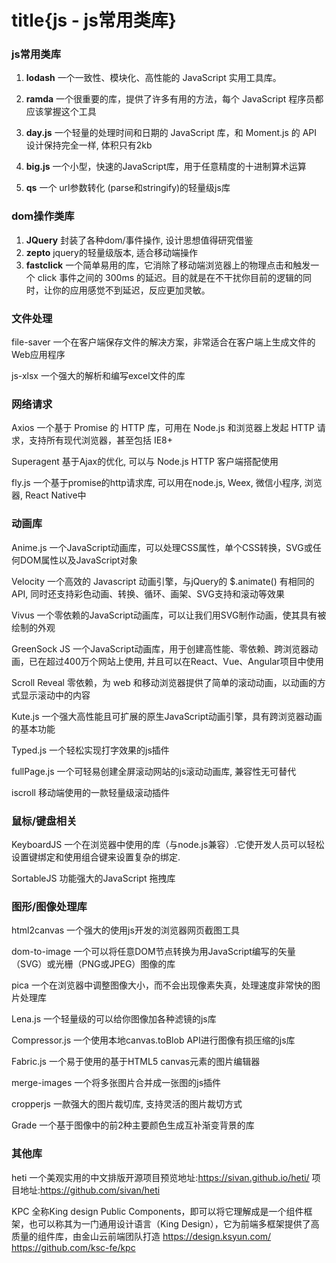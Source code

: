 # title{js - js常用类库}
### js常用类库

1. **lodash** 一个一致性、模块化、高性能的 JavaScript 实用工具库。

2. **ramda** 一个很重要的库，提供了许多有用的方法，每个 JavaScript 程序员都应该掌握这个工具

3. **day.js** 一个轻量的处理时间和日期的 JavaScript 库，和 Moment.js 的 API 设计保持完全一样, 体积只有2kb

4. **big.js** 一个小型，快速的JavaScript库，用于任意精度的十进制算术运算

5. **qs** 一个 url参数转化 (parse和stringify)的轻量级js库

### dom操作类库

1. **JQuery** 封装了各种dom/事件操作, 设计思想值得研究借鉴
2. **zepto** jquery的轻量级版本, 适合移动端操作
3. **fastclick** 一个简单易用的库，它消除了移动端浏览器上的物理点击和触发一个 click 事件之间的 300ms 的延迟。目的就是在不干扰你目前的逻辑的同时，让你的应用感觉不到延迟，反应更加灵敏。

### 文件处理
file-saver 一个在客户端保存文件的解决方案，非常适合在客户端上生成文件的Web应用程序

js-xlsx 一个强大的解析和编写excel文件的库

### 网络请求
Axios 一个基于 Promise 的 HTTP 库，可用在 Node.js 和浏览器上发起 HTTP 请求，支持所有现代浏览器，甚至包括 IE8+

Superagent 基于Ajax的优化, 可以与 Node.js HTTP 客户端搭配使用

fly.js 一个基于promise的http请求库, 可以用在node.js, Weex, 微信小程序, 浏览器, React Native中

### 动画库
Anime.js 一个JavaScript动画库，可以处理CSS属性，单个CSS转换，SVG或任何DOM属性以及JavaScript对象

Velocity 一个高效的 Javascript 动画引擎，与jQuery的 $.animate() 有相同的API, 同时还支持彩色动画、转换、循环、画架、SVG支持和滚动等效果

Vivus 一个零依赖的JavaScript动画库，可以让我们用SVG制作动画，使其具有被绘制的外观

GreenSock JS 一个JavaScript动画库，用于创建高性能、零依赖、跨浏览器动画，已在超过400万个网站上使用, 并且可以在React、Vue、Angular项目中使用

Scroll Reveal 零依赖，为 web 和移动浏览器提供了简单的滚动动画，以动画的方式显示滚动中的内容

Kute.js 一个强大高性能且可扩展的原生JavaScript动画引擎，具有跨浏览器动画的基本功能

Typed.js 一个轻松实现打字效果的js插件

fullPage.js 一个可轻易创建全屏滚动网站的js滚动动画库, 兼容性无可替代

iscroll 移动端使用的一款轻量级滚动插件

### 鼠标/键盘相关
KeyboardJS 一个在浏览器中使用的库（与node.js兼容）.它使开发人员可以轻松设置键绑定和使用组合键来设置复杂的绑定.

SortableJS 功能强大的JavaScript 拖拽库

### 图形/图像处理库
html2canvas 一个强大的使用js开发的浏览器网页截图工具

dom-to-image 一个可以将任意DOM节点转换为用JavaScript编写的矢量（SVG）或光栅（PNG或JPEG）图像的库

pica 一个在浏览器中调整图像大小，而不会出现像素失真，处理速度非常快的图片处理库

Lena.js 一个轻量级的可以给你图像加各种滤镜的js库

Compressor.js 一个使用本地canvas.toBlob API进行图像有损压缩的js库

Fabric.js 一个易于使用的基于HTML5 canvas元素的图片编辑器

merge-images 一个将多张图片合并成一张图的js插件

cropperjs 一款强大的图片裁切库, 支持灵活的图片裁切方式

Grade 一个基于图像中的前2种主要颜色生成互补渐变背景的库

### 其他库
heti 一个美观实用的中文排版开源项目预览地址:https://sivan.github.io/heti/ 项目地址:https://github.com/sivan/heti


KPC 全称King design Public Components，即可以将它理解成是一个组件框架，也可以称其为一门通用设计语言（King Design），它为前端多框架提供了高质量的组件库，由金山云前端团队打造 https://design.ksyun.com/ https://github.com/ksc-fe/kpc